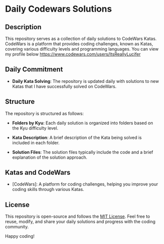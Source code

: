 # Daily Codewars Solutions

## Description

This repository serves as a collection of daily solutions to CodeWars Katas. CodeWars is a platform that provides coding challenges, known as Katas, covering various difficulty levels and programming languages.
You can view my profile below
https://www.codewars.com/users/ItsReallyLucifer

## Daily Commitment

- **Daily Kata Solving**: The repository is updated daily with solutions to new Katas that I have successfully solved on CodeWars.


## Structure

The repository is structured as follows:

- **Folders by Kyu**: Each daily solution is organized into folders based on the Kyu difficulty level.

- **Kata Description**: A brief description of the Kata being solved is included in each folder.

- **Solution Files**: The solution files typically include the code and a brief explanation of the solution approach.


## Katas and CodeWars

- [CodeWars]: A platform for coding challenges, helping you improve your coding skills through various Katas.

## License

This repository is open-source and follows the [MIT License](LICENSE). Feel free to reuse, modify, and share your daily solutions and progress with the coding community.

Happy coding!
